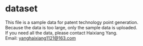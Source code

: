 # dataset
This file is a sample data for patent technology point generation.<br>
Because the data is too large, only the sample data is uploaded.<br>
If you need all the data, please contact Haixiang Yang.<br>
Email: yanghaixiang1121@163.com
